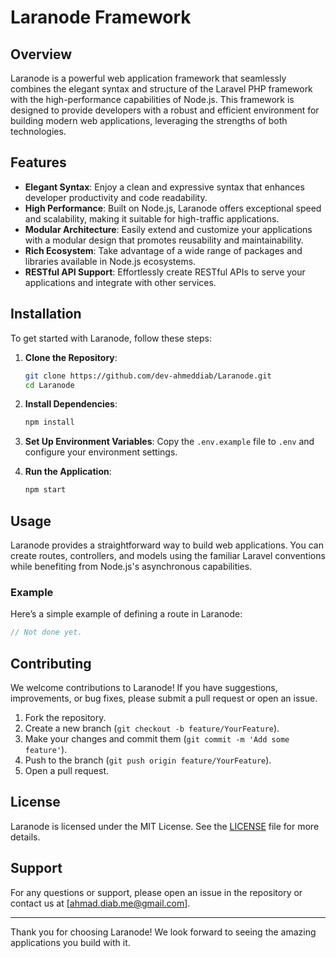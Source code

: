 # Laranode Framework

## Overview

Laranode is a powerful web application framework that seamlessly combines the elegant syntax and structure of the Laravel PHP framework with the high-performance capabilities of Node.js. This framework is designed to provide developers with a robust and efficient environment for building modern web applications, leveraging the strengths of both technologies.

## Features

- **Elegant Syntax**: Enjoy a clean and expressive syntax that enhances developer productivity and code readability.
- **High Performance**: Built on Node.js, Laranode offers exceptional speed and scalability, making it suitable for high-traffic applications.
- **Modular Architecture**: Easily extend and customize your applications with a modular design that promotes reusability and maintainability.
- **Rich Ecosystem**: Take advantage of a wide range of packages and libraries available in Node.js ecosystems.
- **RESTful API Support**: Effortlessly create RESTful APIs to serve your applications and integrate with other services.

## Installation

To get started with Laranode, follow these steps:

1. **Clone the Repository**:
   ```bash
   git clone https://github.com/dev-ahmeddiab/Laranode.git
   cd Laranode
   ```

2. **Install Dependencies**:
   ```bash
   npm install
   ```

3. **Set Up Environment Variables**:
   Copy the `.env.example` file to `.env` and configure your environment settings.

4. **Run the Application**:
   ```bash
   npm start
   ```

## Usage

Laranode provides a straightforward way to build web applications. You can create routes, controllers, and models using the familiar Laravel conventions while benefiting from Node.js's asynchronous capabilities.

### Example

Here’s a simple example of defining a route in Laranode:

```javascript
// Not done yet.
```

## Contributing

We welcome contributions to Laranode! If you have suggestions, improvements, or bug fixes, please submit a pull request or open an issue.

1. Fork the repository.
2. Create a new branch (`git checkout -b feature/YourFeature`).
3. Make your changes and commit them (`git commit -m 'Add some feature'`).
4. Push to the branch (`git push origin feature/YourFeature`).
5. Open a pull request.

## License

Laranode is licensed under the MIT License. See the [LICENSE](LICENSE) file for more details.

## Support

For any questions or support, please open an issue in the repository or contact us at [ahmad.diab.me@gmail.com].

---

Thank you for choosing Laranode! We look forward to seeing the amazing applications you build with it.
